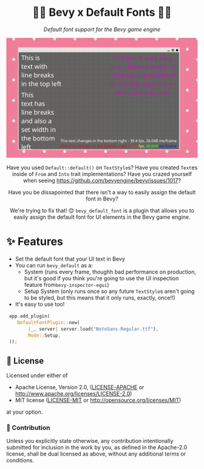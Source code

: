 
<div align="center">

# 🌷🌷 Bevy x Default Fonts 🌸🌸
*Default font support for the Bevy game engine*

![An animated image showing the text debug example from the Bevy source code, modified to use the Bevy Default plugin for default font support.](./assets/text-showcase.gif)

Have you used `Default::default()` on `TextStyle`s? Have you created `Text`es inside of `From` and `Into` trait implementations? Have you crazed yourself when seeing https://github.com/bevyengine/bevy/issues/1017?

Have you be dissapointed that there isn't a way to easily assign the default font in Bevy? 

We're trying to fix that! 😊 `bevy_default_font` is a plugin that allows you to easily assign the default font for UI elements in the Bevy game engine.


</div>

# ✨ Features
- Set the default font that your UI text in Bevy
- You can run `bevy_default` as a:
    - System (runs every frame, thoughh bad performance on production, but it's good if you think you're going to use the UI inspection feature from`bevy-inspector-egui`)
    - Setup System (only runs once so any future `TextStyle`s aren't going to be styled, but this means that it only runs, exactly, once!!)
- It's easy to use too!

```rs
 app.add_plugin(
    DefaultFontPlugin::new(
        |_, server| server.load("NotoSans-Regular.ttf"),
        Mode::Setup,
 ));
```


## 📜 License

Licensed under either of

 * Apache License, Version 2.0, ([LICENSE-APACHE](LICENSE-APACHE) or http://www.apache.org/licenses/LICENSE-2.0)
 * MIT license ([LICENSE-MIT](LICENSE-MIT) or http://opensource.org/licenses/MIT)

at your option.

### 💁 Contribution

Unless you explicitly state otherwise, any contribution intentionally submitted
for inclusion in the work by you, as defined in the Apache-2.0 license, shall be dual licensed as above, without any
additional terms or conditions.